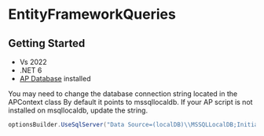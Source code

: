 # EntityFrameworkQueries

## Getting Started
- Vs 2022
- .NET 6
- [AP Database](create_ap.sql) installed

You may need to change the database connection string located in the APContext class
By default it points to mssqllocaldb. If your AP script is not installed on msqllocaldb, update the string.
```csharp
optionsBuilder.UseSqlServer("Data Source=(localDB)\\MSSQLLocalDB;Initial Catalog=AP");
```
